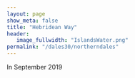```yaml
---
layout: page
show_meta: false
title: "Hebridean Way"
header:
   image_fullwidth: "IslandsWater.png"
permalink: "/dales30/northerndales"
---
```

In September 2019
